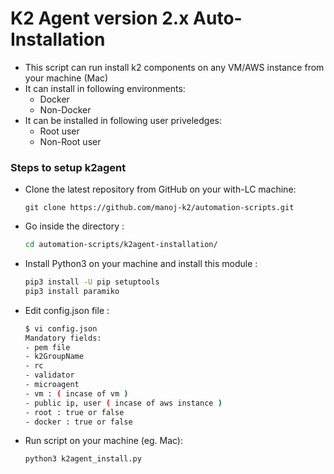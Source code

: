 # K2 Agent version 2.x Auto-Installation
- This script can run install k2 components on any VM/AWS instance from your machine (Mac)
- It can install in following environments:
  - Docker 
  - Non-Docker
- It can be installed in following user priveledges:
  - Root user
  - Non-Root user

### Steps to setup k2agent
- Clone the latest repository from GitHub on your with-LC machine:
  ```
  git clone https://github.com/manoj-k2/automation-scripts.git
  ```
  
- Go inside the directory :
    ```sh
    cd automation-scripts/k2agent-installation/
    ```

- Install Python3 on your machine and install this module :
    ```sh
    pip3 install -U pip setuptools 
    pip3 install paramiko
    ```
- Edit config.json file :
    ```sh
    $ vi config.json
    Mandatory fields:
    - pem file
    - k2GroupName
    - rc
    - validator
    - microagent
    - vm : ( incase of vm )
    - public ip, user ( incase of aws instance )
    - root : true or false
    - docker : true or false 
    ```

- Run script on your machine (eg. Mac):
    ```sh
    python3 k2agent_install.py 
    ```
